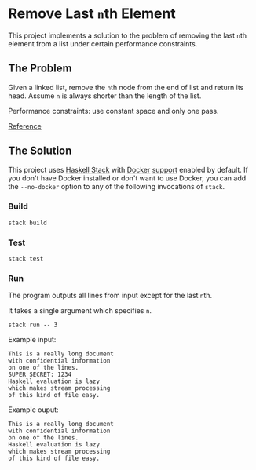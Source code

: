 # Remove Last `n`th Element

This project implements a solution to the problem of removing the last `n`th
element from a list under certain performance constraints.

## The Problem

Given a linked list, remove the `n`th node from the end of list and return its head.
Assume `n` is always shorter than the length of the list.

Performance constraints: use constant space and only one pass.

[Reference](https://leetcode.com/problems/remove-nth-node-from-end-of-list/)

## The Solution

This project uses [Haskell Stack][haskellstack] with [Docker][docker] [support][haskellstack-docker] enabled by default.
If you don't have Docker installed or don't want to use Docker, you can add the `--no-docker` option to any of the following invocations of `stack`.

[haskellstack]: https://haskellstack.org/
[docker]: https://docker.com/
[haskellstack-docker]: https://docs.haskellstack.org/en/stable/docker_integration/

### Build

```shell
stack build
```

### Test

```shell
stack test
```

### Run

The program outputs all lines from input except for the last `n`th.

It takes a single argument which specifies `n`.

```shell
stack run -- 3
```

Example input:
```
This is a really long document
with confidential information
on one of the lines.
SUPER SECRET: 1234
Haskell evaluation is lazy
which makes stream processing
of this kind of file easy.
```

Example ouput:
```
This is a really long document
with confidential information
on one of the lines.
Haskell evaluation is lazy
which makes stream processing
of this kind of file easy.
```
